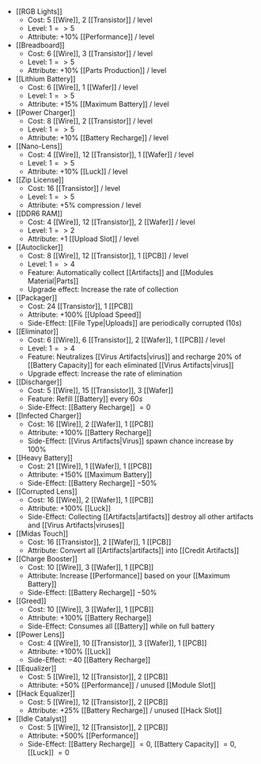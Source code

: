- [[RGB Lights]] 
	- Cost: $5$ [[Wire]], $2$ [[Transistor]] / level
	- Level: $1=>5$
	- Attribute: $+10\%$ [[Performance]] / level
- [[Breadboard]]
	- Cost: $6$ [[Wire]], $3$ [[Transistor]] / level
	- Level: $1=>5$
	- Attribute: $+10\%$ [[Parts Production]] / level
- [[Lithium Battery]]
	- Cost: $6$ [[Wire]], $1$ [[Wafer]] / level
	- Level: $1=>5$
	- Attribute: $+15\%$ [[Maximum Battery]] / level
 - [[Power Charger]]
	 - Cost: $8$ [[Wire]], $2$ [[Transistor]] / level
	- Level: $1=>5$
	- Attribute: $+10\%$ [[Battery Recharge]] / level
- [[Nano-Lens]]
	- Cost: $4$ [[Wire]], $12$ [[Transistor]], $1$ [[Wafer]] / level
	- Level: $1=>5$
	- Attribute: $+10\%$ [[Luck]] / level
- [[Zip License]]
	- Cost: $16$ [[Transistor]] / level
	- Level: $1=>5$
	- Attribute: $+5\%$ compression / level
- [[DDR6 RAM]]
	- Cost: $4$ [[Wire]], $12$ [[Transistor]], $2$ [[Wafer]] / level
	- Level: $1=>2$
	- Attribute: $+1$ [[Upload Slot]] / level
- [[Autoclicker]]
	- Cost: $8$ [[Wire]], $12$ [[Transistor]], $1$ [[PCB]] / level
	- Level: $1=>4$
	- Feature: Automatically collect [[Artifacts]] and [[Modules Material|Parts]] 
	- Upgrade effect: Increase the rate of collection
- [[Packager]]
	- Cost: $24$ [[Transistor]], $1$ [[PCB]] 
	- Attribute: $+100\%$ [[Upload Speed]]
	- Side-Effect: [[File Type|Uploads]] are periodically corrupted ($10s$)
- [[Eliminator]]
	- Cost: $6$ [[Wire]], $6$ [[Transistor]], $2$ [[Wafer]], 1 [[PCB]] / level
	- Level: $1=>4$
	- Feature: Neutralizes [[Virus Artifacts|virus]] and recharge $20\%$ of [[Battery Capacity]] for each eliminated [[Virus Artifacts|virus]]
	- Upgrade effect: Increase the rate of elimination
- [[Discharger]]
	- Cost: $5$ [[Wire]], $15$ [[Transistor]], $3$ [[Wafer]] 
	- Feature: Refill [[Battery]] every $60s$
	- Side-Effect: [[Battery Recharge]] $= 0$
- [[Infected Charger]]
	- Cost: $16$ [[Wire]], $2$ [[Wafer]], $1$ [[PCB]] 
	- Attribute: $+100\%$ [[Battery Recharge]]
	- Side-Effect: [[Virus Artifacts|Virus]] spawn chance increase by $100\%$
- [[Heavy Battery]]
	- Cost: $21$ [[Wire]], $1$ [[Wafer]], $1$ [[PCB]] 
	- Attribute: $+150\%$ [[Maximum Battery]]
	- Side-Effect: [[Battery Recharge]] $-50\%$
- [[Corrupted Lens]]
	- Cost: $16$ [[Wire]], $2$ [[Wafer]], $1$ [[PCB]] 
	- Attribute: $+100\%$ [[Luck]]
	- Side-Effect: Collecting [[Artifacts|artifacts]] destroy all other artifacts and [[Virus Artifacts|viruses]]
- [[Midas Touch]]
	- Cost: $16$ [[Transistor]], $2$ [[Wafer]], $1$ [[PCB]] 
	- Attribute: Convert all [[Artifacts|artifacts]] into [[Credit Artifacts]]
- [[Charge Booster]]
	- Cost: $10$ [[Wire]], $3$ [[Wafer]], $1$ [[PCB]] 
	- Attribute: Increase [[Performance]] based on your [[Maximum Battery]]
	- Side-Effect: [[Battery Recharge]] $-50\%$
- [[Greed]]
	- Cost: $10$ [[Wire]], $3$ [[Wafer]], $1$ [[PCB]] 
	- Attribute: $+100\%$ [[Battery Recharge]]
	- Side-Effect: Consumes all [[Battery]] while on full battery
- [[Power Lens]]
	- Cost: $4$ [[Wire]], $10$ [[Transistor]], $3$ [[Wafer]], $1$ [[PCB]] 
	- Attribute: $+100\%$ [[Luck]]
	- Side-Effect: $-40$ [[Battery Recharge]]
- [[Equalizer]]
	- Cost: $5$ [[Wire]], $12$ [[Transistor]], $2$ [[PCB]] 
	- Attribute: $+50\%$ [[Performance]] / unused [[Module Slot]]
- [[Hack Equalizer]]
	- Cost: $5$ [[Wire]], $12$ [[Transistor]], $2$ [[PCB]]
	- Attribute: $+25\%$ [[Battery Recharge]] / unused [[Hack Slot]]
- [[Idle Catalyst]]
	- Cost: $5$ [[Wire]], $12$ [[Transistor]], $2$ [[PCB]]
	- Attribute: $+500\%$ [[Performance]]
	- Side-Effect: [[Battery Recharge]] $= 0$, [[Battery Capacity]] $= 0$, [[Luck]] $= 0$
